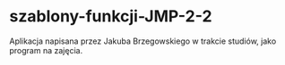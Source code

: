 # szablony-funkcji-JMP-2-2

Aplikacja napisana przez Jakuba Brzegowskiego w trakcie studiów, jako program na zajęcia.
